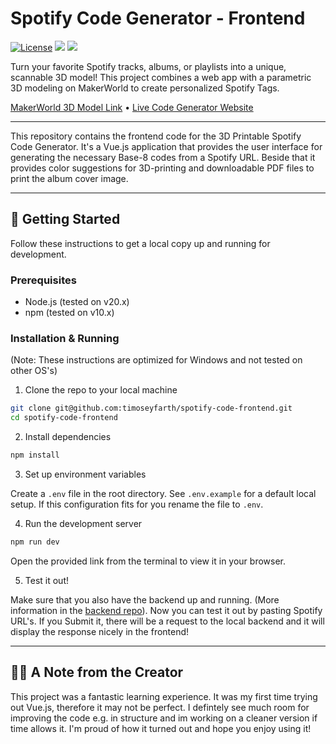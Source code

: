 # Spotify Code Generator - Frontend

[![License](https://img.shields.io/github/license/timoseyfarth/smoothiepy)](https://github.com/timoseyfarth/spotify-code-frontend/blob/main/LICENSE)
[![](https://img.shields.io/badge/GitHub-Backend-darkgreen)](https://github.com/timoseyfarth/spotify-code-backend)
[![](https://img.shields.io/badge/GitHub-Main%20Repo-white)](https://github.com/timoseyfarth/spotify-code-project)

Turn your favorite Spotify tracks, albums, or playlists into a unique, scannable 3D model! This project combines a web app with a parametric 3D modeling on MakerWorld to create personalized Spotify Tags.

[MakerWorld 3D Model Link](https://makerworld.com/en/models/1660269-customizable-spotify-keychain-tag) • [Live Code Generator Website](https://spotify-code.seyfarth.dev/)

---

This repository contains the frontend code for the 3D Printable Spotify Code Generator. It's a Vue.js application that provides the user interface for generating the necessary Base-8 codes from a Spotify URL. Beside that it provides color suggestions for 3D-printing and downloadable PDF files to print the album cover image.

---

## 🚀 Getting Started

Follow these instructions to get a local copy up and running for development.

### Prerequisites

* Node.js (tested on v20.x)
* npm (tested on v10.x)

### Installation & Running

(Note: These instructions are optimized for Windows and not tested on other OS's)

1. Clone the repo to your local machine

```bash
git clone git@github.com:timoseyfarth/spotify-code-frontend.git
cd spotify-code-frontend
```

2. Install dependencies
```bash
npm install
```

3. Set up environment variables

Create a `.env` file in the root directory. See `.env.example` for a default local setup. If this configuration fits for you rename the file to `.env`.

4. Run the development server
```bash
npm run dev
```
Open the provided link from the terminal to view it in your browser.

5. Test it out!

Make sure that you also have the backend up and running. (More information in the [backend repo](https://github.com/timoseyfarth/spotify-code-backend)).
Now you can test it out by pasting Spotify URL's. If you Submit it, there will be a request to the local backend and it will display the response nicely in the frontend!

---

## 👨‍💻 A Note from the Creator

This project was a fantastic learning experience. It was my first time trying out Vue.js, therefore it may not be perfect. I defintely see much room for improving the code e.g. in structure and im working on a cleaner version if time allows it. I'm proud of how it turned out and hope you enjoy using it!
